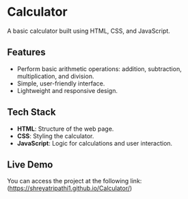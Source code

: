 # Calculator

A basic calculator built using HTML, CSS, and JavaScript.

## Features
- Perform basic arithmetic operations: addition, subtraction, multiplication, and division.
- Simple, user-friendly interface.
- Lightweight and responsive design.

## Tech Stack
- **HTML**: Structure of the web page.
- **CSS**: Styling the calculator.
- **JavaScript**: Logic for calculations and user interaction.

## Live Demo
You can access the project at the following link:  
(https://shreyatripathi1.github.io/Calculator/)
